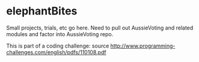 # elephantBites
Small projects, trials, etc go here. Need to pull out AussieVoting and related modules and factor into AussieVoting repo.

This is part of a coding challenge:
source http://www.programming-challenges.com/english/pdfs/110108.pdf
